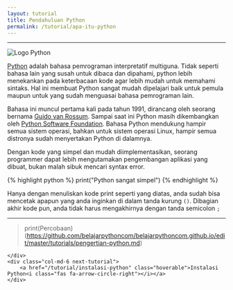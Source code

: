 ```yaml
---
layout: tutorial
title: Pendahuluan Python
permalink: /tutorial/apa-itu-python
---
```


---

![Logo Python](/images/logo-python.png "Logo Python")

[Python](https://www.python.org) adalah bahasa pemrograman interpretatif multiguna. Tidak seperti bahasa lain yang susah untuk dibaca dan dipahami, python lebih menekankan pada keterbacaan kode agar lebih mudah untuk memahami sintaks. Hal ini membuat Python sangat mudah dipelajari baik untuk pemula maupun untuk yang sudah menguasai bahasa pemrograman lain.

Bahasa ini muncul pertama kali pada tahun 1991, dirancang oleh seorang bernama [Guido van Rossum](https://id.wikipedia.org/wiki/Guido_van_Rossum). Sampai saat ini Python masih dikembangkan oleh [Python Software Foundation](https://www.python.org/psf/). Bahasa Python mendukung hampir semua sistem operasi, bahkan untuk sistem operasi Linux, hampir semua distronya sudah menyertakan Python di dalamnya.

Dengan kode yang simpel dan mudah diimplementasikan, seorang programmer dapat lebih mengutamakan pengembangan aplikasi yang dibuat, bukan malah sibuk mencari syntax error.

{% highlight python %}
print("Python sangat simpel")
{% endhighlight %}

Hanya dengan menuliskan kode print seperti yang diatas, anda sudah bisa mencetak apapun yang anda inginkan di dalam tanda kurung `()`. Dibagian akhir kode pun, anda tidak harus mengakhirnya dengan tanda semicolon `;` 

---
> print(Percobaan)(https://github.com/belajarpythoncom/belajarpythoncom.github.io/edit/master/tutorials/pengertian-python.md)

<div class="row navigation-tutorial">
    <div class="col-md-6 prev-tutorial">
        
    </div>
    <div class="col-md-6 next-tutorial">
        <a href="/tutorial/instalasi-python" class="hoverable">Instalasi Python<i class="fas fa-arrow-circle-right"></i></a>
    </div>
</div>
